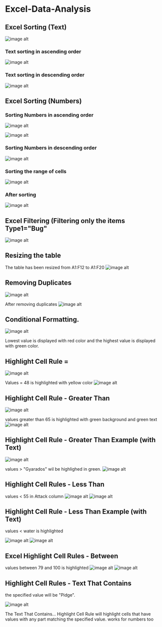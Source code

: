 # Excel-Data-Analysis
## Excel Sorting (Text)
![image alt](https://github.com/nsankareswari-70/Excel-Data-Analysis/blob/2abe6b5d544f2b2147382fad740cfe43c688fd6b/ex31.png)
### Text sorting in ascending order
![image alt](https://github.com/nsankareswari-70/Excel-Data-Analysis/blob/b23ca3bff4f39f63cedc74e20c43db9649477010/ex32.png)
### Text sorting in descending order
![image alt](https://github.com/nsankareswari-70/Excel-Data-Analysis/blob/6e0b24e8ce473079c1072f459502b1a092c105a5/ex33.png)
## Excel Sorting (Numbers)
### Sorting Numbers in ascending order
![image alt](https://github.com/nsankareswari-70/Excel-Data-Analysis/blob/1dee6cacbc59f395b61dfd27c0bfd373606e1b3a/ex34.png)

![image alt](https://github.com/nsankareswari-70/Excel-Data-Analysis/blob/35de87b008a65583ba469442754c2d1bc42b935c/ex35.png)

### Sorting Numbers in descending order
![image alt](https://github.com/nsankareswari-70/Excel-Data-Analysis/blob/c9a7789a058ba0dc5cfe86dd38ed320bee2cfa22/ex36.png)

### Sorting the range of cells

![image alt](https://github.com/nsankareswari-70/Excel-Data-Analysis/blob/36ff676357c6081550fde70f856492e549b09a4c/ex37.png)

### After sorting
![image alt](https://github.com/nsankareswari-70/Excel-Data-Analysis/blob/d57073e9393a60772358462efee4b2e1db18ca70/ex38.png)

## Excel Filtering (Filtering only the items Type1="Bug"
![image alt](https://github.com/nsankareswari-70/Excel-Data-Analysis/blob/8835fa170909976cdc4cc724992eb1bab5c14c22/ex39.png)

## Resizing the table
The table has been resized from A1:F12 to A1:F20
![image alt](https://github.com/nsankareswari-70/Excel-Data-Analysis/blob/452afcdd7103e37ad1972b06e63358ee00dec9d5/ex40.png)

## Removing Duplicates
![image alt](https://github.com/nsankareswari-70/Excel-Data-Analysis/blob/b48cfa59900e5af1494fd0cb184bd97890b1c6d0/ex41.png)

After removing duplicates
![image alt](https://github.com/nsankareswari-70/Excel-Data-Analysis/blob/b48cfa59900e5af1494fd0cb184bd97890b1c6d0/ex42.png)

## Conditional Formatting.

![image alt](https://github.com/nsankareswari-70/Excel-Data-Analysis/blob/083207b3f8401249b5b7792b4305bf16c5d1c495/ex43.png)

Lowest value is displayed with red color and the highest value is displayed with green color.

## Highlight Cell Rule =
![image alt](https://github.com/nsankareswari-70/Excel-Data-Analysis/blob/17333e572ea7a591e263a5713dc53d23f9437771/ex44.png)

Values = 48 is highlighted with yellow color
![image alt](https://github.com/nsankareswari-70/Excel-Data-Analysis/blob/fc1a8c2406f6ad4de172475162e91b132c51e906/ex45.png)

## Highlight Cell Rule - Greater Than
![image alt](https://github.com/nsankareswari-70/Excel-Data-Analysis/blob/de59653a6781bbc2c03b6ddf5ebdcc04d80a6178/ex46.png)

values greater than 65 is highlighted with green background and green text
![image alt](https://github.com/nsankareswari-70/Excel-Data-Analysis/blob/3b66bcebdb663efb7d3c7bcd4976b94f4b94e4e2/ex47.png)

## Highlight Cell Rule - Greater Than Example (with Text)
![image alt](https://github.com/nsankareswari-70/Excel-Data-Analysis/blob/735a6bcd0393e25485c39bde3ae39c8f3a6497a8/ex48.png)

values > "Gyarados" wil be highlighed in green.
![image alt](https://github.com/nsankareswari-70/Excel-Data-Analysis/blob/735a6bcd0393e25485c39bde3ae39c8f3a6497a8/ex49.png)

## Highlight Cell Rules - Less Than
values < 55 in Attack column
![image alt](https://github.com/nsankareswari-70/Excel-Data-Analysis/blob/e747fceb248a70625fdbe46914c3d12ce77dc797/ex49.png)
![image alt](https://github.com/nsankareswari-70/Excel-Data-Analysis/blob/e747fceb248a70625fdbe46914c3d12ce77dc797/ex50.png)

## Highlight Cell Rule - Less Than Example (with Text)
values < water is highlighted

![image alt](https://github.com/nsankareswari-70/Excel-Data-Analysis/blob/78d51313604cff5a90589df11410860a2def80cf/ex51.png)
![image alt](https://github.com/nsankareswari-70/Excel-Data-Analysis/blob/78d51313604cff5a90589df11410860a2def80cf/ex52.png)

## Excel Highlight Cell Rules - Between
values between 79 and 100 is highlighted
![image alt](https://github.com/nsankareswari-70/Excel-Data-Analysis/blob/d2df80fb9efefb9cf9aede6c209c1f21ba8f84ce/ex53.png)
![image alt](https://github.com/nsankareswari-70/Excel-Data-Analysis/blob/d2df80fb9efefb9cf9aede6c209c1f21ba8f84ce/ex54.png)

## Highlight Cell Rules - Text That Contains
the specified value will be "Pidge".

![image alt](https://github.com/nsankareswari-70/Excel-Data-Analysis/blob/bfee4e2b03ffeac1c94385aa9de6044d0b066abc/ex55.png)

The Text That Contains... Highlight Cell Rule will highlight cells that have values with any part matching the specified value.
works for numbers too

